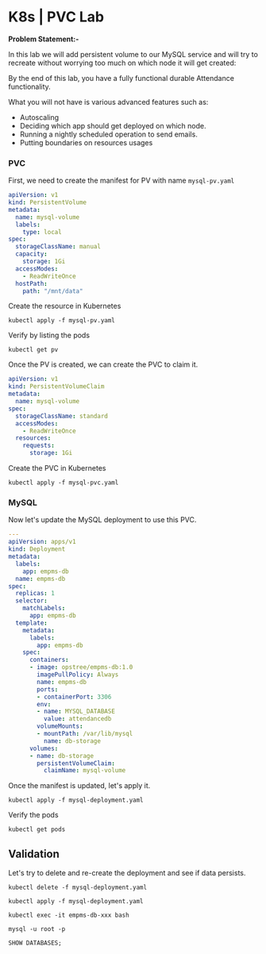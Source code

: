 # K8s | PVC Lab

**Problem Statement:-**

In this lab we will add persistent volume to our MySQL service and will try to recreate without worrying too much on which node it will get created:

By the end of this lab, you have a fully functional durable Attendance functionality.

What you will not have is various advanced features such as:
- Autoscaling
- Deciding which app should get deployed on which node.
- Running a nightly scheduled operation to send emails. 
- Putting boundaries on resources usages

### PVC

First, we need to create the manifest for PV with name `mysql-pv.yaml`

```yaml
apiVersion: v1
kind: PersistentVolume
metadata:
  name: mysql-volume
  labels:
    type: local
spec:
  storageClassName: manual
  capacity:
    storage: 1Gi
  accessModes:
    - ReadWriteOnce
  hostPath:
    path: "/mnt/data"
```

Create the resource in Kubernetes

```shell
kubectl apply -f mysql-pv.yaml
```

Verify by listing the pods

```shell
kubectl get pv
```

Once the PV is created, we can create the PVC to claim it.

```yaml
apiVersion: v1
kind: PersistentVolumeClaim
metadata:
  name: mysql-volume
spec:
  storageClassName: standard
  accessModes:
    - ReadWriteOnce
  resources:
    requests:
      storage: 1Gi
```

Create the PVC in Kubernetes

```shell
kubectl apply -f mysql-pvc.yaml
```

### MySQL

Now let's update the MySQL deployment to use this PVC.

```yaml
---
apiVersion: apps/v1
kind: Deployment
metadata:
  labels:
    app: empms-db
  name: empms-db
spec:
  replicas: 1
  selector:
    matchLabels:
      app: empms-db
  template:
    metadata:
      labels:
        app: empms-db
    spec:
      containers:
      - image: opstree/empms-db:1.0
        imagePullPolicy: Always
        name: empms-db
        ports:
        - containerPort: 3306
        env:
        - name: MYSQL_DATABASE
          value: attendancedb
        volumeMounts:
        - mountPath: /var/lib/mysql
          name: db-storage
      volumes:
      - name: db-storage
        persistentVolumeClaim:
          claimName: mysql-volume
```

Once the manifest is updated, let's apply it.

```shell
kubectl apply -f mysql-deployment.yaml
```

Verify the pods

```shell
kubectl get pods
```

## Validation

Let's try to delete and re-create the deployment and see if data persists.

```shell
kubectl delete -f mysql-deployment.yaml
```

```shell
kubectl apply -f mysql-deployment.yaml
```

```shell
kubectl exec -it empms-db-xxx bash
```

```shell
mysql -u root -p
```

```SQL
SHOW DATABASES;
```
